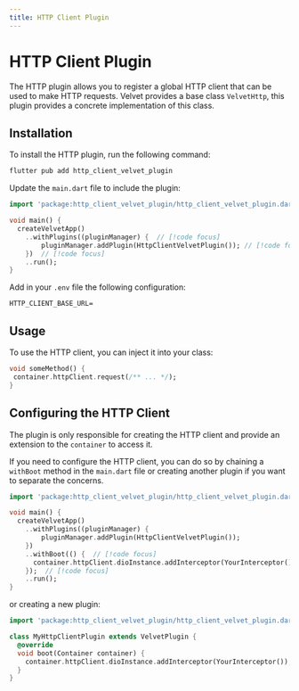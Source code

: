 ```yaml
---
title: HTTP Client Plugin
---
```


# HTTP Client Plugin

The HTTP plugin allows you to register a global HTTP client that can be used to make HTTP requests.
Velvet provides a base class `VelvetHttp`, this plugin provides a concrete implementation of this class.

## Installation

To install the HTTP plugin, run the following command:

```bash
flutter pub add http_client_velvet_plugin
```

Update the `main.dart` file to include the plugin:

```dart
import 'package:http_client_velvet_plugin/http_client_velvet_plugin.dart';  // [!code focus]

void main() {
  createVelvetApp()
    ..withPlugins((pluginManager) {  // [!code focus]
        pluginManager.addPlugin(HttpClientVelvetPlugin()); // [!code focus]
    })  // [!code focus]
    ..run();
}
```

Add in your `.env` file the following configuration:

```dotenv
HTTP_CLIENT_BASE_URL=
```

## Usage

To use the HTTP client, you can inject it into your class:

```dart
void someMethod() {
 container.httpClient.request(/** ... */);
}
```

## Configuring the HTTP Client

The plugin is only responsible for creating the HTTP client and provide an extension to the `container` to access it.

If you need to configure the HTTP client, you can do so by chaining a `withBoot` method in the `main.dart` file or creating another plugin if you want to separate the concerns.

```dart
import 'package:http_client_velvet_plugin/http_client_velvet_plugin.dart';  // [!code focus]

void main() {
  createVelvetApp()
    ..withPlugins((pluginManager) {
        pluginManager.addPlugin(HttpClientVelvetPlugin());
    })
    ..withBoot(() {  // [!code focus]
      container.httpClient.dioInstance.addInterceptor(YourInterceptor());  // [!code focus]
    });  // [!code focus]
    ..run();
}
```

or creating a new plugin:

```dart
import 'package:http_client_velvet_plugin/http_client_velvet_plugin.dart';

class MyHttpClientPlugin extends VelvetPlugin {
  @override
  void boot(Container container) {
    container.httpClient.dioInstance.addInterceptor(YourInterceptor());
  }
}
```
